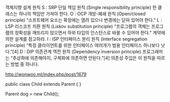 객체지향 설계 원칙 
S	: SRP 단일 책임 원칙 (Single responsibility principle) 한 클래스는 하나의 책임만 가져야 한다.
O	: OCP 개방-폐쇄 원칙 (Open/closed principle) “소프트웨어 요소는 확장에는 열려 있으나 변경에는 닫혀 있어야 한다.”
L	: LSP 리스코프 치환 원칙 (Liskov substitution principle) “프로그램의 객체는 프로그램의 정확성을 깨뜨리지 않으면서 하위 타입의 인스턴스로 바꿀 수 있어야 한다.” 계약에 의한 설계를 참고하라.
I	: ISP 인터페이스 분리 원칙 (Interface segregation principle) “특정 클라이언트를 위한 인터페이스 여러개가 범용 인터페이스 하나보다 낫다.”[4]
D	: DIP 의존관계 역전 원칙 (Dependency inversion principle) 프로그래머는 “추상화에 의존해야지, 구체화에 의존하면 안된다.”[4] 의존성 주입은 이 원칙을 따르는 방법 중 하나다.


http://wonwoo.ml/index.php/post/1679

public class Child extends Parent {
}

Parent dog = new Child();


